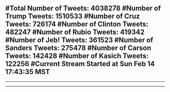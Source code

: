 #Total Number of Tweets: 4038278 
#Number of Trump Tweets: 1510533
#Number of Cruz Tweets: 726174
#Number of Clinton Tweets: 482247
#Number of Rubio Tweets: 419342
#Number of Jeb! Tweets: 361523
#Number of Sanders Tweets: 275478
#Number of Carson Tweets: 142428
#Number of Kasich Tweets: 122256
#Current Stream Started at Sun Feb 14 17:43:35 MST
---
---
---
